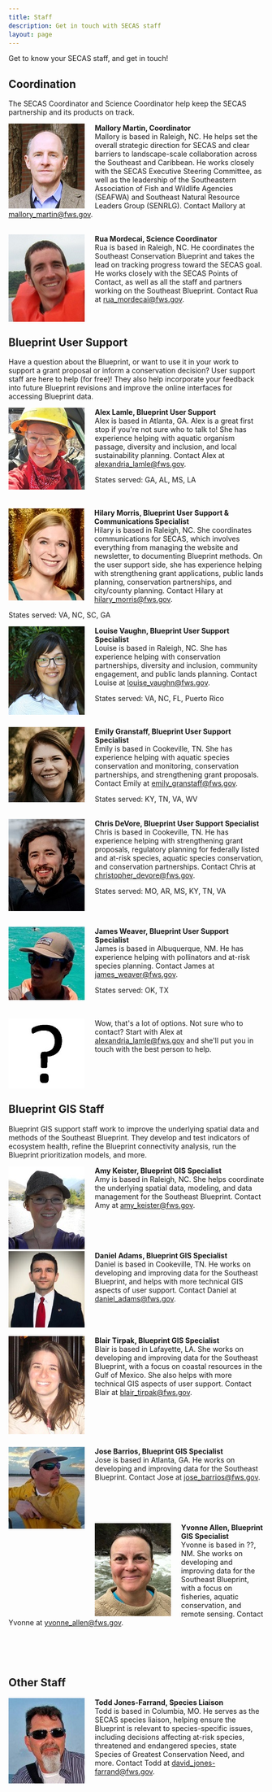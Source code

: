 ```yaml
---
title: Staff
description: Get in touch with SECAS staff
layout: page
---
```

Get to know your SECAS staff, and get in touch!

## Coordination

The SECAS Coordinator and Science Coordinator help keep the SECAS partnership and its products on track.

<img src="https://raw.githubusercontent.com/USFWS/secas/gh-pages/images/MalloryMartin_150p.jpg" align="left" style="padding-right: 20px">**Mallory Martin, Coordinator**<br>
Mallory is based in Raleigh, NC. He helps set the overall strategic direction for SECAS and clear barriers to landscape-scale collaboration across the Southeast and Caribbean. He works closely with the SECAS Executive Steering Committee, as well as the leadership of the Southeastern Association of Fish and Wildlife Agencies (SEAFWA) and Southeast Natural Resource Leaders Group (SENRLG). Contact Mallory at [mallory_martin@fws.gov](mailto:mallory_martin@fws.gov).<br><br>

<img src="https://raw.githubusercontent.com/USFWS/secas/gh-pages/images/RuaMordecai_150p.jpg" align="left" style="padding-right: 20px">**Rua Mordecai, Science Coordinator**<br>
Rua is based in Raleigh, NC. He coordinates the Southeast Conservation Blueprint and takes the lead on tracking progress toward the SECAS goal. He works closely with the SECAS Points of Contact, as well as all the staff and partners working on the Southeast Blueprint. Contact Rua at [rua_mordecai@fws.gov](mailto:rua_mordecai@fws.gov).<br><br><br>

## Blueprint User Support

Have a question about the Blueprint, or want to use it in your work to support a grant proposal or inform a conservation decision? User support staff are here to help (for free)! They also help incorporate your feedback into future Blueprint revisions and improve the online interfaces for accessing Blueprint data. 

<img src="https://raw.githubusercontent.com/USFWS/secas/gh-pages/images/AlexLamle_150p.jpg" align="left" style="padding-right: 20px">**Alex Lamle, Blueprint User Support**<br>
Alex is based in Atlanta, GA. Alex is a great first stop if you're not sure who to talk to! She has experience helping with aquatic organism passage, diversity and inclusion, and local sustainability planning. Contact Alex at [alexandria_lamle@fws.gov](mailto:alexandria_lamle@fws.gov).

States served: GA, AL, MS, LA<br><br><br>

<img src="https://raw.githubusercontent.com/USFWS/secas/gh-pages/images/HilaryMorris2_150p.jpg" align="left" style="padding-right: 20px">**Hilary Morris, Blueprint User Support & Communications Specialist**<br>
Hilary is based in Raleigh, NC. She coordinates communications for SECAS, which involves everything from managing the website and newsletter, to documenting Blueprint methods. On the user support side, she has experience helping with strengthening grant applications, public lands planning, conservation partnerships, and city/county planning. Contact Hilary at [hilary_morris@fws.gov](mailto:hilary_morris@fws.gov).

States served: VA, NC, SC, GA <br>

<img src="https://raw.githubusercontent.com/USFWS/secas/gh-pages/images/LouiseVaughn_150p.jpg" align="left" style="padding-right: 20px">**Louise Vaughn, Blueprint User Support Specialist**<br>
Louise is based in Raleigh, NC. She has experience helping with conservation partnerships, diversity and inclusion, community engagement, and public lands planning. Contact Louise at [louise_vaughn@fws.gov](mailto:louise_vaughn@fws.gov).

States served: VA, NC, FL, Puerto Rico 
<br><br><br>

<img src="https://raw.githubusercontent.com/USFWS/secas/gh-pages/images/emilygranstaff_150p.jpg" align="left" style="padding-right: 20px">**Emily Granstaff, Blueprint User Support Specialist**<br>
Emily is based in Cookeville, TN. She has experience helping with aquatic species conservation and monitoring, conservation partnerships, and strengthening grant proposals. Contact Emily at [emily_granstaff@fws.gov](mailto:emily_granstaff@fws.gov).

States served: KY, TN, VA, WV <br><br>

<img src="https://raw.githubusercontent.com/USFWS/secas/gh-pages/images/ChrisDeVore_150p.jpg" align="left" style="padding-right: 20px">**Chris DeVore, Blueprint User Support Specialist**<br>
Chris is based in Cookeville, TN. He has experience helping with strengthening grant proposals, regulatory planning for federally listed and at-risk species, aquatic species conservation, and conservation partnerships. Contact Chris at [christopher_devore@fws.gov](mailto:christopher_devore@fws.gov).

States served: MO, AR, MS, KY, TN, VA

<br><br>

<img src="https://raw.githubusercontent.com/USFWS/secas/gh-pages/images/JamesWeaver_150p.jpg" align="left" style="padding-right: 20px">**James Weaver, Blueprint User Support Specialist**<br>
James is based in Albuquerque, NM. He has experience helping with pollinators and at-risk species planning. Contact James at [james_weaver@fws.gov](mailto:james_weaver@fws.gov).

States served: OK, TX <br><br><br>

<img src="https://raw.githubusercontent.com/USFWS/secas/gh-pages/images/ThisCouldBeYou_150p.jpg" align="left" style="padding-right: 20px">Wow, that's a lot of options. Not sure who to contact? Start with Alex at [alexandria_lamle@fws.gov](mailto:hilary_morris@fws.gov) and she'll put you in touch with the best person to help.<br><br><br><br><br>

## Blueprint GIS Staff

Blueprint GIS support staff work to improve the underlying spatial data and methods of the Southeast Blueprint. They develop and test indicators of ecosystem health, refine the Blueprint connectivity analysis, run the Blueprint prioritization models, and more.

<img src="https://raw.githubusercontent.com/USFWS/secas/gh-pages/images/AmyKeister_150p.jpg" align="left" style="padding-right: 20px">**Amy Keister, Blueprint GIS Specialist**<br>
Amy is based in Raleigh, NC. She helps coordinate the underlying spatial data, modeling, and data management for the Southeast Blueprint. Contact Amy at [amy_keister@fws.gov](mailto:amy_keister@fws.gov).<br><br><br><br><br>

<img src="https://raw.githubusercontent.com/USFWS/secas/gh-pages/images/DanielAdams_150p.jpg" align="left" style="padding-right: 20px">**Daniel Adams, Blueprint GIS Specialist**<br>
Daniel is based in Cookeville, TN. He works on developing and improving data for the Southeast Blueprint, and helps with more technical GIS aspects of user support. Contact Daniel at [daniel_adams@fws.gov](mailto:daniel_adams@fws.gov).<br><br><br><br>

<img src="https://raw.githubusercontent.com/USFWS/secas/gh-pages/images/BlairTirpak_150p.jpg" align="left" style="padding-right: 20px">**Blair Tirpak, Blueprint GIS Specialist**<br>
Blair is based in Lafayette, LA. She works on developing and improving data for the Southeast Blueprint, with a focus on coastal resources in the Gulf of Mexico. She also helps with more technical GIS aspects of user support. Contact Blair at [blair_tirpak@fws.gov](mailto:blair_tirpak@fws.gov).<br><br><br><br><br><br>

<img src="https://raw.githubusercontent.com/USFWS/secas/gh-pages/images/JoseBarrios_150p.jpg" align="left" style="padding-right: 20px">**Jose Barrios, Blueprint GIS Specialist**<br>
Jose is based in Atlanta, GA. He works on developing and improving data for the Southeast Blueprint. Contact Jose at [jose_barrios@fws.gov](mailto:jose_barrios@fws.gov).<br><br><br><br><br>

<img src="https://raw.githubusercontent.com/USFWS/secas/gh-pages/images/YvonneAllen_150p.jpg" align="left" style="padding-right: 20px">**Yvonne Allen, Blueprint GIS Specialist**<br>
Yvonne is based in ??, NM. She works on developing and improving data for the Southeast Blueprint, with a focus on fisheries, aquatic conservation, and remote sensing. Contact Yvonne at [yvonne_allen@fws.gov](mailto:yvonne_allen@fws.gov).<br><br><br><br><br>

## Other Staff

<img src="https://raw.githubusercontent.com/USFWS/secas/gh-pages/images/ToddJones-Farrand_150p.jpg" align="left" style="padding-right: 20px">**Todd Jones-Farrand, Species Liaison**<br>
Todd is based in Columbia, MO. He serves as the SECAS species liaison, helping ensure the Blueprint is relevant to species-specific issues, including decisions affecting at-risk species, threatened and endangered species, state Species of Greatest Conservation Need, and more. Contact Todd at [david_jones-farrand@fws.gov](mailto:david_jones-farrand@fws.gov).<br><br>
